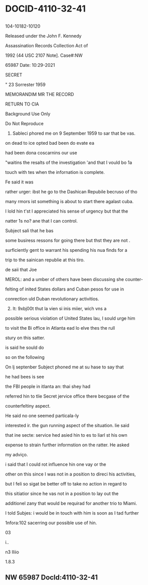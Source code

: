 # DOCID-4110-32-41

##
104-10182-10120

Released under the John F. Kennedy

Assassination Records Collection Act of

1992 (44 USC 2107 Note]. Case#:NW

65987 Date: 10:29-2021

SECRET

" 23 Sorrester 1959

MEMORANDIM MR THE RECORD

RETURN TO CIA

Background Use Only

Do Not Reproduce

1. Sableci phored me on 9 September 1959 to sar that be vas.

on dead to ice opted bad been do evate ea

had been dona coscarnins our use

"waitins the resalts of the investigation 'and that I vould bo 1a

touch with tes when the infornation is complete.

Fe said it was

rather urger: ibst he go to the Dashican Repubile becruso of tho

many rmors ist something is about to start there agalast cuba.

I lold hin t'st I appreciated his sense of urgency but that the

natter 1s no? ane that I can control.

Subject sali that he bas

some busiress ressons for going there but thst they are not .

surficiently gent to warrant his spending his nua finds for a

trip to the sainican republie at this tiro.

de saii that Joe

MEROL: and a umber of others have been discussing she counter-

felting of inited States dollars and Cuban pesos for use in

conrection uld Duban revolutionary activitios.

2. It: 9xbj00t thut la vien si inis miier, wich vns a

possible serious violation of United States lau, I sould urge him

to visit the Bi office in Atlanta ead lo elve thes the rull

stury on this satter.

is said he sould do

so on the following

On lj septenber Subject phoned me at su hase to say that

he had bees is see

the FBI people in itlanta an: thai shey had

referred hin to tlie Secret jervice office there becgase of the

counterfeltiny aspect.

He said no one seemed particala-ly

interested ir. the gun running aspect of the situation. lie said

that ine secte: service hed asied hin to es to liarl st his own

expense to strain further informstion on the ratter. He asked

my adviço.

i said that I could rot influence hin one vay or the

other on this since I was not in a position to direci his activities,

but I feli so sigat be better off to take no action in regard to

this sitiatior since he vas not in a position to lay out the

additionel zany that would be requirad for another trio to Miami.

I told Subjes: i would be in touch with him is soon as I tad further

1nfora:102 sacerring our possible use of hin.

03

i..

n3 IIiio

1.8.3

NW 65987 Docld:4110-32-41
---

